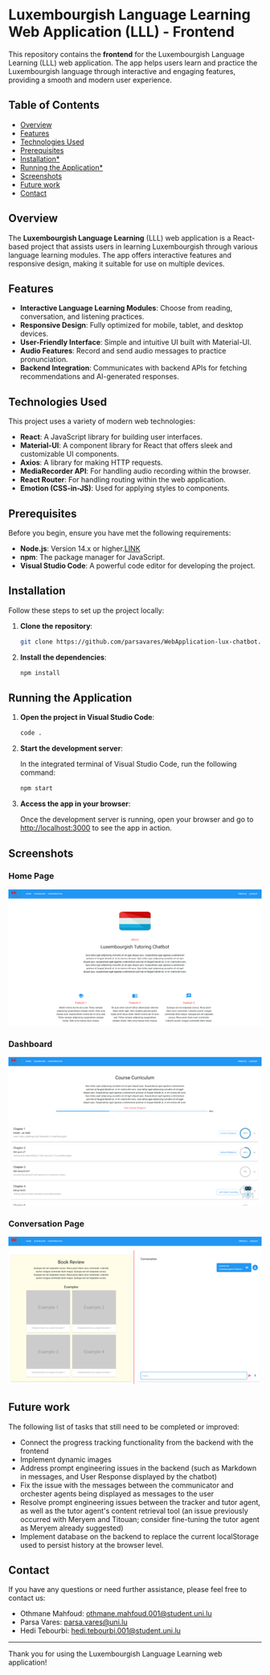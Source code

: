 # Luxembourgish Language Learning Web Application (LLL) - Frontend

This repository contains the **frontend** for the Luxembourgish Language Learning (LLL) web application. The app helps users learn and practice the Luxembourgish language through interactive and engaging features, providing a smooth and modern user experience.

## Table of Contents
- [Overview](#overview)
- [Features](#features)
- [Technologies Used](#technologies-used)
- [Prerequisites](#prerequisites)
- [Installation*](#installation)
- [Running the Application*](#running-the-application)
- [Screenshots](#screenshots)
- [Future work](#Future-work)
- [Contact](#contact)

## Overview

The **Luxembourgish Language Learning** (LLL) web application is a React-based project that assists users in learning Luxembourgish through various language learning modules. The app offers interactive features and responsive design, making it suitable for use on multiple devices.

## Features

- **Interactive Language Learning Modules**: Choose from reading, conversation, and listening practices.
- **Responsive Design**: Fully optimized for mobile, tablet, and desktop devices.
- **User-Friendly Interface**: Simple and intuitive UI built with Material-UI.
- **Audio Features**: Record and send audio messages to practice pronunciation.
- **Backend Integration**: Communicates with backend APIs for fetching recommendations and AI-generated responses.

## Technologies Used

This project uses a variety of modern web technologies:

- **React**: A JavaScript library for building user interfaces.
- **Material-UI**: A component library for React that offers sleek and customizable UI components.
- **Axios**: A library for making HTTP requests.
- **MediaRecorder API**: For handling audio recording within the browser.
- **React Router**: For handling routing within the web application.
- **Emotion (CSS-in-JS)**: Used for applying styles to components.

## Prerequisites

Before you begin, ensure you have met the following requirements:
- **Node.js**: Version 14.x or higher.[LINK](https://nodejs.org/en)
- **npm**: The package manager for JavaScript.
- **Visual Studio Code**: A powerful code editor for developing the project.

## Installation

Follow these steps to set up the project locally:

1. **Clone the repository**:

    ```bash
    git clone https://github.com/parsavares/WebApplication-lux-chatbot.git
    ```

2. **Install the dependencies**:

    ```bash
    npm install
    ```




## Running the Application

1. **Open the project in Visual Studio Code**:

    ```bash
    code .
    ```

2. **Start the development server**:

    In the integrated terminal of Visual Studio Code, run the following command:

    ```bash
    npm start
    ```

3. **Access the app in your browser**:

    Once the development server is running, open your browser and go to [http://localhost:3000](http://localhost:3000) to see the app in action.


## Screenshots

### Home Page
![Home Page](./images/home-page.png)

### Dashboard
![Dashboard](./images/dashboard.png)

### Conversation Page
![Conversation Page](./images/conversation-page.png)

## Future work

The following list of tasks that still need to be completed or improved:

- Connect the progress tracking functionality from the backend with the frontend
- Implement dynamic images
- Address prompt engineering issues in the backend (such as Markdown in messages, and User Response displayed by the chatbot)
- Fix the issue with the messages between the communicator and orchester agents being displayed as messages to the user
- Resolve prompt engineering issues between the tracker and tutor agent, as well as the tutor agent's content retrieval tool (an issue previously occurred with Meryem and Titouan; consider fine-tuning the tutor agent as Meryem already suggested)
- Implement database on the backend to replace the current localStorage used to persist history at the browser level.

## Contact

If you have any questions or need further assistance, please feel free to contact us:

- Othmane Mahfoud: [othmane.mahfoud.001@student.uni.lu](mailto:othmane.mahfoud.001@student.uni.lu)
- Parsa Vares: [parsa.vares@uni.lu](mailto:parsa.vares@uni.lu)
- Hedi Tebourbi: [hedi.tebourbi.001@student.uni.lu](mailto:hedi.tebourbi.001@student.uni.lu)

***

Thank you for using the Luxembourgish Language Learning web application!